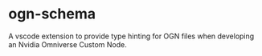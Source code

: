 # ogn-schema

A vscode extension to provide type hinting for OGN files when developing an Nvidia Omniverse Custom Node.
